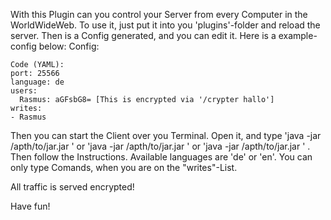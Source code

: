 With this Plugin can you control your Server from every Computer in the WorldWideWeb. To use it, just put it into you 'plugins'-folder and reload the server. Then is a Config generated, and you can edit it. Here is a example-config below:
Config:
```
Code (YAML):
port: 25566
language: de
users:
  Rasmus: aGFsbG8= [This is encrypted via '/crypter hallo']
writes:
- Rasmus
```
Then you can start the Client over you Terminal. Open it, and type 'java -jar /apth/to/jar.jar <language>' or 'java -jar /apth/to/jar.jar <server> <port>' or 'java -jar /apth/to/jar.jar <server> <port> <language>' . Then follow the Instructions. Available languages are 'de' or 'en'. You can only type Comands, when you are on the "writes"-List.
  
All traffic is served encrypted!

Have fun!
